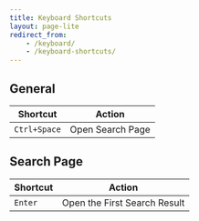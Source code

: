 ```yaml
---
title: Keyboard Shortcuts
layout: page-lite
redirect_from:
    - /keyboard/
    - /keyboard-shortcuts/
---
```


## General

| Shortcut | Action |
| -------- | ------ |
| `Ctrl+Space` | Open Search Page |

## Search Page

| Shortcut | Action |
| -------- | ------ |
| `Enter` | Open the First Search Result |